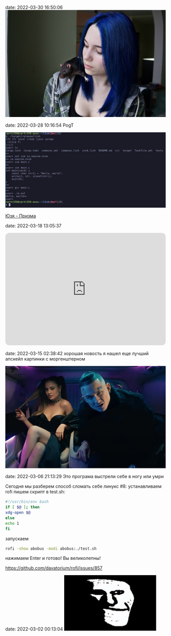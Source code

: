 date: 2022-03-30 16:50:06
![](/blog/static/img/t2QL5fVJj4o.jpg)

date: 2022-03-28 10:16:54
PogT

![](/blog/static/img/UMyiZL0tu4Q.jpg)

[Юзя - Призма](https://www.youtube.com/playlist?list=OLAK5uy_mOnSLsnj7A5ik_V5tOTuL91PvP8hg2h5Y)

date: 2022-03-18 13:05:37
<iframe style="border-radius:12px" src="https://open.spotify.com/embed/playlist/54NrlYSdEdE0n0kEjV2ESs?utm_source=generator&theme=0" width="100%" height="352" frameBorder="0" allowfullscreen="" allow="autoplay; clipboard-write; encrypted-media; fullscreen; picture-in-picture" loading="lazy"></iframe>

date: 2022-03-15 02:38:42
хорошая новость
я нашел еще лучший апскейл картинки с моргенштерном

![](/blog/static/img/9p87hr_bqHk.jpg)

date: 2022-03-06 21:13:29
Это програма выстрели себе в ногу или умри

Сегодня мы разберем способ сломать себе линукс #8:
устанавливаем rofi
пишем скрипт в test.sh:
```bash
#!/usr/bin/env bash
if [ $@ ]; then
xdg-open $@
else
echo 1
fi
```

запускаем
```bash
rofi -show abobus -modi abobus:./test.sh
```

нажимаем Enter и готово! Вы великолепны!

https://github.com/davatorium/rofi/issues/857

date: 2022-03-02 00:13:04
![](/blog/static/img/nXSIegrccbg.jpg)
